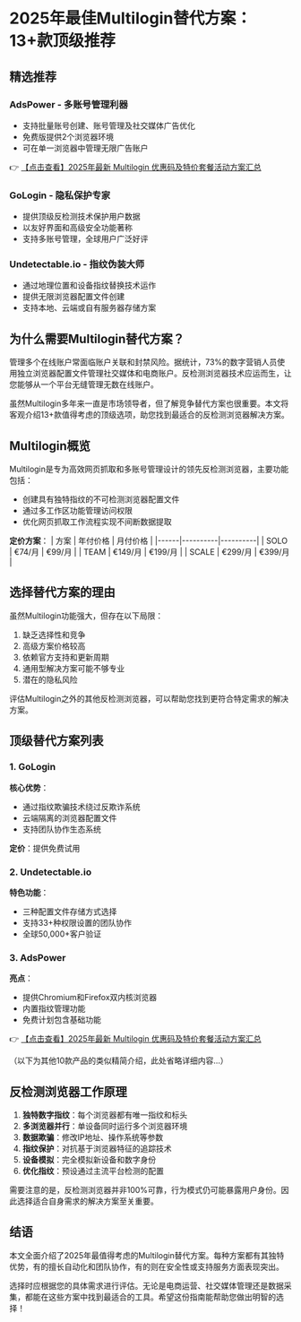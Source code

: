 # 2025年最佳Multilogin替代方案：13+款顶级推荐

## 精选推荐

### AdsPower - 多账号管理利器
- 支持批量账号创建、账号管理及社交媒体广告优化
- 免费版提供2个浏览器环境
- 可在单一浏览器中管理无限广告账户

👉 [【点击查看】2025年最新 Multilogin 优惠码及特价套餐活动方案汇总](https://bit.ly/multIlogin)

### GoLogin - 隐私保护专家
- 提供顶级反检测技术保护用户数据
- 以友好界面和高级安全功能著称
- 支持多账号管理，全球用户广泛好评

### Undetectable.io - 指纹伪装大师
- 通过地理位置和设备指纹替换技术运作
- 提供无限浏览器配置文件创建
- 支持本地、云端或自有服务器存储方案

## 为什么需要Multilogin替代方案？

管理多个在线账户常面临账户关联和封禁风险。据统计，73%的数字营销人员使用独立浏览器配置文件管理社交媒体和电商账户。反检测浏览器技术应运而生，让您能够从一个平台无缝管理无数在线账户。

虽然Multilogin多年来一直是市场领导者，但了解竞争替代方案也很重要。本文将客观介绍13+款值得考虑的顶级选项，助您找到最适合的反检测浏览器解决方案。

## Multilogin概览

Multilogin是专为高效网页抓取和多账号管理设计的领先反检测浏览器，主要功能包括：
- 创建具有独特指纹的不可检测浏览器配置文件
- 通过多工作区功能管理访问权限
- 优化网页抓取工作流程实现不间断数据提取

**定价方案**：
| 方案 | 年付价格 | 月付价格 |
|------|----------|----------|
| SOLO | €74/月 | €99/月 |
| TEAM | €149/月 | €199/月 |
| SCALE | €299/月 | €399/月 |

## 选择替代方案的理由

虽然Multilogin功能强大，但存在以下局限：
1. 缺乏选择性和竞争
2. 高级方案价格较高
3. 依赖官方支持和更新周期
4. 通用型解决方案可能不够专业
5. 潜在的隐私风险

评估Multilogin之外的其他反检测浏览器，可以帮助您找到更符合特定需求的解决方案。

## 顶级替代方案列表

### 1. GoLogin
**核心优势**：
- 通过指纹欺骗技术绕过反欺诈系统
- 云端隔离的浏览器配置文件
- 支持团队协作生态系统

**定价**：提供免费试用

### 2. Undetectable.io
**特色功能**：
- 三种配置文件存储方式选择
- 支持33+种权限设置的团队协作
- 全球50,000+客户验证

### 3. AdsPower
**亮点**：
- 提供Chromium和Firefox双内核浏览器
- 内置指纹管理功能
- 免费计划包含基础功能

👉 [【点击查看】2025年最新 Multilogin 优惠码及特价套餐活动方案汇总](https://bit.ly/multIlogin)

（以下为其他10款产品的类似精简介绍，此处省略详细内容...）

## 反检测浏览器工作原理

1. **独特数字指纹**：每个浏览器都有唯一指纹和标头
2. **多浏览器并行**：单设备同时运行多个浏览器环境
3. **数据欺骗**：修改IP地址、操作系统等参数
4. **指纹保护**：对抗基于浏览器特征的追踪技术
5. **设备模拟**：完全模拟新设备和数字身份
6. **优化指纹**：预设通过主流平台检测的配置

需要注意的是，反检测浏览器并非100%可靠，行为模式仍可能暴露用户身份。因此选择适合自身需求的解决方案至关重要。

## 结语

本文全面介绍了2025年最值得考虑的Multilogin替代方案。每种方案都有其独特优势，有的擅长自动化和团队协作，有的则在安全性或支持服务方面表现突出。

选择时应根据您的具体需求进行评估。无论是电商运营、社交媒体管理还是数据采集，都能在这些方案中找到最适合的工具。希望这份指南能帮助您做出明智的选择！